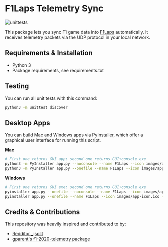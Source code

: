 # F1Laps Telemetry Sync
![unittests](https://github.com/f1laps/f1laps-telemetry/actions/workflows/python-test.yml/badge.svg)

This package lets you sync F1 game data into [F1Laps](https://www.f1laps.com) automatically. It receives telemetry packets via the UDP protocol in your local network.

## Requirements & Installation

* Python 3
* Package requirements, see requirements.txt

## Testing

You can run all unit tests with this command:
```bash
python3 -m unittest discover
```

## Desktop Apps

You can build Mac and Windows apps via PyInstaller, which offer a graphical user interface for running this script.

**Mac** 

```bash
# First one returns GUI app; second one returns GUI+console exe
python3 -m PyInstaller app.py --noconsole --name F1Laps --icon images/app-icon.icns --add-data 'logo.svg:.'
python3 -m PyInstaller app.py --onefile --name F1Laps --icon images/app-icon.icns --add-data 'logo.svg:.'
```

**Windows** 

```bash
# First one returns GUI exe; second one returns GUI+console exe
pyinstaller app.py --onefile --noconsole --name F1Laps --icon images/app-icon.ico --add-data 'logo.svg;.'
pyinstaller app.py --onefile --name F1Laps --icon images/app-icon.ico --add-data 'logo.svg;.'
```

## Credits & Contributions

This repository was heavily inspired and contributed to by:
* [Redditor _jsplit](https://www.reddit.com/user/_jsplit)
* [gparent's f1-2020-telemetry package](https://gitlab.com/gparent/f1-2020-telemetry/)
